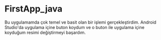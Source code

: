 # FirstApp_java
Bu uygulamamda çok temel ve basit olan bir işlemi gerçekleştirdim.
Android Studio'da uygulama içine buton koydum ve o buton ile uygulama içine koyduğum resimi değiştirmeyi başardım.
